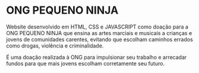 # ONG PEQUENO NINJA

Website desenvolvido em HTML, CSS e JAVASCRIPT como doação para a ONG PEQUENO NINJA que ensina as artes marciais e musicais a crianças e jovens de comunidades carentes, evitando que escolham caminhos errados como drogas, violência e criminalidade.

É uma doação realizada à ONG para impulsionar seu trabalho e arrecadar fundos para que mais jovens escolham corretamente seu futuro.

